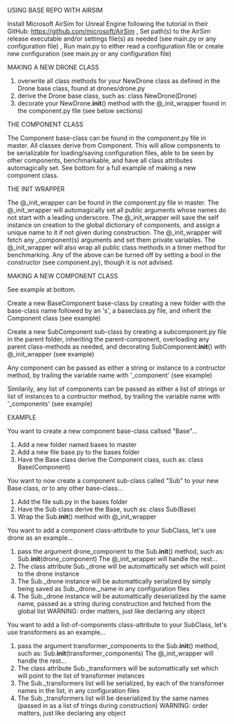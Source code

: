 USING BASE REPO WITH AIRSIM

Install Microsoft AirSim for Unreal Engine following the tutorial in their GitHub: https://github.com/microsoft/AirSim
, Set path(s) to the AirSim release executable and/or settings file(s) as needed (see main.py or any configuration file)
, Run main.py to either read a configuration file or create new configuration (see main.py or any configuration file)


MAKING A NEW DRONE CLASS

1. overwrite all class methods for your NewDrone class as defined in the Drone base class, found at drones/drone.py
2. derive the Drone base class, such as: class NewDrone(Drone)
3. decorate your NewDrone.__init__() method with the @_init_wrapper found in the component.py file (see below sections)  


THE COMPONENT CLASS

The Component base-class can be found in the component.py file in master. All classes derive from Component. This will allow components to be serializable for loading/saving configuration files, able to be seen by other components, benchmarkable, and have all class attributes automagically set. See bottom for a full example of making a new component class.


THE INIT WRAPPER

The @_init_wrapper can be found in the component.py file in master.
The @_init_wrapper will automagically set all public arguments whose names do not start with a leading underscore.
The @_init_wrapper will save the self instance on creation to the global dictionary of components, and assign a unique name to it if not given during construction.
The @_init_wrapper will fetch any _component(s) arguments and set them private variables.
The @_init_wrapper will also wrap all public class methods in a timer method for benchmarking.
Any of the above can be turned off by setting a bool in the constructor (see component.py), though it is not advised.


MAKING A NEW COMPONENT CLASS

See example at bottom.

Create a new BaseComponent base-class by creating a new folder with the base-class name followed by an 's', a baseclass.py file, and inherit the Component class (see example)

Create a new SubComponent sub-class by creating a subcomponent.py file in the parent folder, inheriting the parent-component, overloading any parent class-methods as needed, and decorating SubComponent.__init__() with @_init_wrapper (see example)

Any component can be passed as either a string or instance to a contructor method, by trailing the variable name with '_component' (see example)

Similarily, any list of components can be passed as either a list of strings or list of instances to a contructor method, by trailing the variable name with '_components' (see example)


EXAMPLE

You want to create a new component base-class callsed "Base"...
1. Add a new folder named bases to master
2. Add a new file base.py to the bases folder
3. Have the Base class derive the Component class, such as: class Base(Component)

You want to now create a component sub-class called "Sub" to your new Base class, or to any other base-class...
1. Add the file sub.py in the bases folder
2. Have the Sub class derive the Base, such as: class Sub(Base)
3. Wrap the Sub.__init__() method with @_init_wrapper

You want to add a component class-attribute to your SubClass, let's use drone as an example...
1. pass the argument drone_component to the Sub.__init__() method, such as: Sub.__init__(drone_component)
The @_init_wrapper will handle the rest...
1. The class attribute Sub._drone will be automattically set which will point to the drone instance
2. The Sub._drone instance will be automattically serialized by simply being saved as Sub._drone._name in any configuration files
3. The Sub._drone instance will be automattically deserialized by the same name, passed as a string during construction and fetched from the global list
WARNING: order matters, just like declaring any object

You want to add a list-of-components class-attribute to your SubClass, let's use transformers as an example...
1. pass the argument transformer_components to the Sub.__init__() method, such as: Sub.__init__(transformer_components)
The @_init_wrapper will handle the rest...
1. The class attribute Sub._transformers will be automattically set which will point to the list of transformer instances
2. The Sub._transformers list will be serialized, by each of the transformer names in the list, in any configuration files
3. The Sub._transformers list will be deserialized by the same names (passed in as a list of trings during construction)
WARNING: order matters, just like declaring any object
